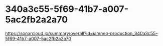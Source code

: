 # 340a3c55-5f69-41b7-a007-5ac2fb2a2a70
https://sonarcloud.io/summary/overall?id=iamneo-production_340a3c55-5f69-41b7-a007-5ac2fb2a2a70

